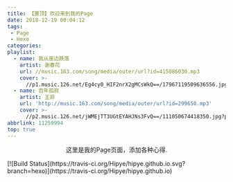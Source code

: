 ```yaml
---
title: 【置顶】欢迎来到我的Page
date: 2018-12-19 00:04:12
tags:
 - Page
 - Hexo
categories:
playlist:
  - name: 我从崖边跌落
    artist: 谢春花
    url: //music.163.com/song/media/outer/url?id=415086030.mp3
    cover: >-
      //p1.music.126.net/Eg4cy0_HIF2nrX2gMCsWkQ==/17967119509636556.jpg?param=130y130
  - name: 百年孤寂
    artist: 王菲
    url: 'http://music.163.com/song/media/outer/url?id=299650.mp3'
    cover: >-
      //p2.music.126.net/jWMEjTT3UGtEYAHJNs3FvQ==/111050674418350.jpg?param=130y130
abbrlink: 11259994
top: true
---
```


<p align="center"> 这里是我的Page页面，添加各种心得. </p>
[![Build Status](https://travis-ci.org/Hipye/hipye.github.io.svg?branch=hexo)](https://travis-ci.org/Hipye/hipye.github.io)

